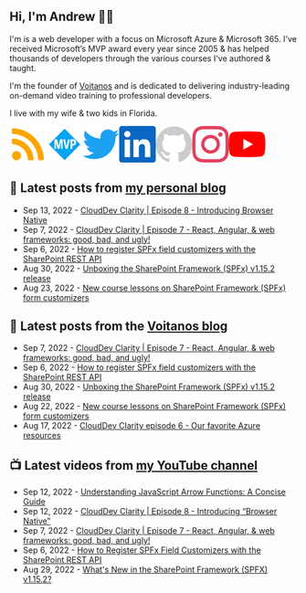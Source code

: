 ## Hi, I'm Andrew 👋🏼

I'm is a web developer with a focus on Microsoft Azure & Microsoft 365. I've received Microsoft’s MVP award every year since 2005 & has helped thousands of developers through the various courses I've authored & taught.

I'm the founder of [Voitanos](https://www.voitanos.io) and is dedicated to delivering industry-leading on-demand video training to professional developers.

I live with my wife & two kids in Florida.

[![](./images/rss.svg)](https://www.andrewconnell.com)[![](./images/mvp.svg)](https://mvp.microsoft.com/en-us/PublicProfile/21083?fullName=Andrew%20Connell)[![](./images/twitter.svg)](https://www.twitter.com/andrewconnell)[![](./images/linkedin.svg)](https://www.linkedin.com/in/andrewconnell)[![](./images/github.svg)](https://www.github.com/andrewconnell)[![](./images/instagram.svg)](https://www.instagram.com/andrewconnell1)[![](./images/youtube.svg)](https://www.youtube.com/voitanosio)

## 📘 Latest posts from [my personal blog](https://www.andrewconnell.com)
<!-- MYBLOG-POST-LIST:START -->
- Sep 13, 2022 - [CloudDev Clarity | Episode 8 - Introducing Browser Native](https://www.andrewconnell.com/blog/clouddev-clarity-episode-008-introducing-browser-native/)
- Sep 7, 2022 - [CloudDev Clarity | Episode 7 - React, Angular, &amp; web frameworks: good, bad, and ugly!](https://www.andrewconnell.com/blog/clouddev-clarity-episode-007-react-angular-web-frameworks/)
- Sep 6, 2022 - [How to register SPFx field customizers with the SharePoint REST API](https://www.andrewconnell.com/blog/sharepoint-framework-register-field-customizers-rest-api/)
- Aug 30, 2022 - [Unboxing the SharePoint Framework &lpar;SPFx&rpar; v1.15.2 release](https://www.andrewconnell.com/blog/sharepoint-framework-v1-15-2-whats-in-latest-update-of-spfx/)
- Aug 23, 2022 - [New course lessons on SharePoint Framework &lpar;SPFx&rpar; form customizers](https://www.andrewconnell.com/blog/mastering-sharepoint-framework-new-course-lessons-list-form-customizer-extensions/)<!-- MYBLOG-POST-LIST:END -->

## 📙 Latest posts from the [Voitanos blog](https://www.voitanos.io/blog)
<!-- VOITANOSBLOG-POST-LIST:START -->
- Sep 7, 2022 - [CloudDev Clarity | Episode 7 - React, Angular, &amp; web frameworks: good, bad, and ugly!](https://www.voitanos.io/blog/clouddev-clarity-episode-007-react-angular-web-frameworks/)
- Sep 6, 2022 - [How to register SPFx field customizers with the SharePoint REST API](https://www.voitanos.io/blog/sharepoint-framework-register-field-customizers-rest-api/)
- Aug 30, 2022 - [Unboxing the SharePoint Framework &lpar;SPFx&rpar; v1.15.2 release](https://www.voitanos.io/blog/sharepoint-framework-v1-15-2-whats-in-latest-update-of-spfx/)
- Aug 22, 2022 - [New course lessons on SharePoint Framework &lpar;SPFx&rpar; form customizers](https://www.voitanos.io/blog/mastering-sharepoint-framework-new-course-lessons-list-form-customizer-extensions/)
- Aug 17, 2022 - [CloudDev Clarity episode 6 - Our favorite Azure resources](https://www.voitanos.io/blog/clouddev-clarity-episode-006-favorite-azure-resources/)<!-- VOITANOSBLOG-POST-LIST:END -->

## 📺 Latest videos from [my YouTube channel](https://www.youtube.com/voitanosio)
<!-- VOITANOSYOUTUBE-POST-LIST:START -->
- Sep 12, 2022 - [Understanding JavaScript Arrow Functions: A Concise Guide](https://www.youtube.com/watch?v=IJ2K0MaZP0M)
- Sep 12, 2022 - [CloudDev Clarity | Episode 8 - Introducing “Browser Native”](https://www.youtube.com/watch?v=PJOI6GachA4)
- Sep 7, 2022 - [CloudDev Clarity | Episode 7 - React, Angular, &amp; web frameworks: good, bad, and ugly!](https://www.youtube.com/watch?v=sHMwAqFRT-I)
- Sep 6, 2022 - [How to Register SPFx Field Customizers with the SharePoint REST API](https://www.youtube.com/watch?v=jUW7xkPFjbA)
- Aug 29, 2022 - [What&#39;s New in the SharePoint Framework &lpar;SPFX&rpar; v1.15.2?](https://www.youtube.com/watch?v=N2YnIFsqMDc)<!-- VOITANOSYOUTUBE-POST-LIST:END -->

